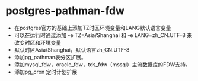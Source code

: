 # postgres-pathman-fdw
* 在postgres官方的基础上添加TZ时区环境变量和LANG默认语言变量
* 可以在运行时通过添加 -e TZ=Asia/Shanghai 和 -e LANG=zh_CN.UTF-8 来改变时区和环境变量
* 默认时区Asia/Shanghai，默认语言zh_CN.UTF-8
* 添加pg_pathman表分区扩展。
* 添加mysql_fdw，oracle_fdw，tds_fdw（mssql）主流数据库的FDW支持。
* 添加pg_cron 定时计划扩展